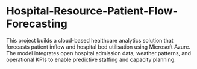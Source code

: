 # Hospital-Resource-Patient-Flow-Forecasting
This project builds a cloud-based healthcare analytics solution that forecasts patient inflow and hospital bed utilisation using Microsoft Azure. The model integrates open hospital admission data, weather patterns, and operational KPIs to enable predictive staffing and capacity planning.
